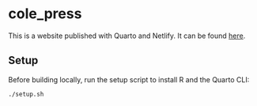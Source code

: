 # cole_press

This is a website published with Quarto and Netlify. It can be found [here](https://cole.press).

## Setup

Before building locally, run the setup script to install R and the Quarto CLI:

```bash
./setup.sh
```
